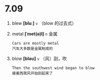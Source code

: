 # 7.09


































1. blew **[bluː]** `v` （blow 的过去式）

2. metal **[ˈmet(ə)l]** `n` 金属
    ```
    Cars are mostly metal
    汽车大多数是金属制成的
    ```

3. blow **[bləʊ]** `v` （风）刮，吹
    ```
    Then the southwest wind began to blow
    接着西南风开始刮起来了
    ```
